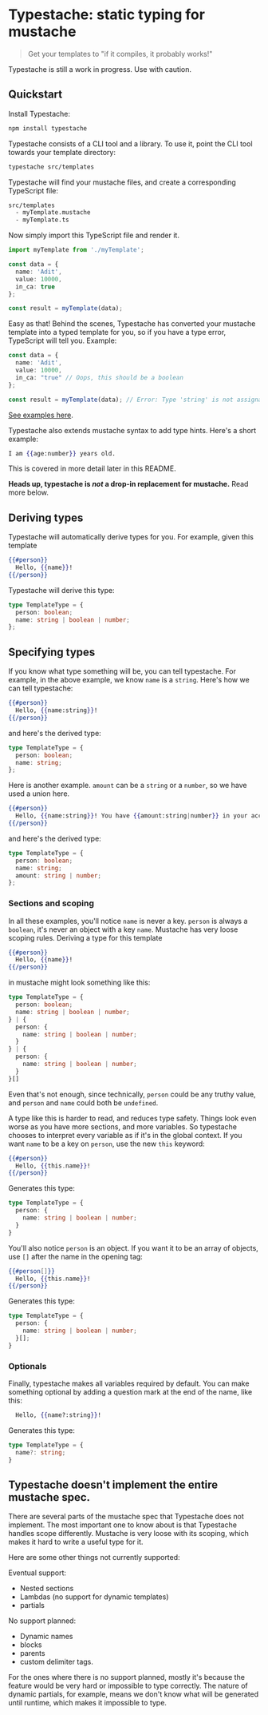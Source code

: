 # Typestache: static typing for mustache

> Get your templates to "if it compiles, it probably works!"

Typestache is still a work in progress. Use with caution.

## Quickstart
Install Typestache:

```bash
npm install typestache
```

Typestache consists of a CLI tool and a library. To use it, point the CLI tool towards your template directory:

```bash
typestache src/templates
```

Typestache will find your mustache files, and create a corresponding TypeScript file:

```bash
src/templates
  - myTemplate.mustache
  - myTemplate.ts
```

Now simply import this TypeScript file and render it.

```typescript
import myTemplate from './myTemplate';

const data = {
  name: 'Adit',
  value: 10000,
  in_ca: true
};

const result = myTemplate(data);
```

Easy as that! Behind the scenes, Typestache has converted your mustache template into a typed template for you, so if you have a type error, TypeScript will tell you. Example:

```typescript
const data = {
  name: 'Adit',
  value: 10000,
  in_ca: "true" // Oops, this should be a boolean
};

const result = myTemplate(data); // Error: Type 'string' is not assignable to type 'boolean'.
```

[See examples here](https://github.com/egonSchiele/typestache/tree/main/examples).

Typestache also extends mustache syntax to add type hints. Here's a short example:

```mustache
I am {{age:number}} years old.
```

This is covered in more detail later in this README.

**Heads up, typestache is *not* a drop-in replacement for mustache.** Read more below.

## Deriving types

Typestache will automatically derive types for you. For example, given this template

```mustache
{{#person}}
  Hello, {{name}}!
{{/person}}
```

Typestache will derive this type:

```typescript
type TemplateType = {
  person: boolean;
  name: string | boolean | number;
};
```

## Specifying types
If you know what type something will be, you can tell typestache. For example, in the above example, we know `name` is a `string`. Here's how we can tell typestache:

```mustache
{{#person}}
  Hello, {{name:string}}!
{{/person}}
```

and here's the derived type:

```typescript
type TemplateType = {
  person: boolean;
  name: string;
};
```

Here is another example. `amount` can be a `string` or a `number`, so we have used a union here.

```mustache
{{#person}}
  Hello, {{name:string}}! You have {{amount:string|number}} in your account.
{{/person}}
```

and here's the derived type:

```typescript
type TemplateType = {
  person: boolean;
  name: string;
  amount: string | number; 
};
```

### Sections and scoping

In all these examples, you'll notice `name` is never a key. `person` is always a `boolean`, it's never an object with a key `name`. Mustache has very loose scoping rules. Deriving a type for this template 

```mustache
{{#person}}
  Hello, {{name}}!
{{/person}}
```

in mustache might look something like this:

```typescript
type TemplateType = {
  person: boolean;
  name: string | boolean | number;
} | {
  person: {
    name: string | boolean | number;
  }
} | {
  person: {
    name: string | boolean | number;
  }
}[]
```

Even that's not enough, since technically, `person` could be any truthy value, and `person` and `name` could both be `undefined`.

A type like this is harder to read, and reduces type safety. Things look even worse as you have more sections, and more variables. So typestache chooses to interpret every variable as if it's in the global context. If you want `name` to be a key on `person`, use the new `this` keyword:

```mustache
{{#person}}
  Hello, {{this.name}}!
{{/person}}
```

Generates this type:

```typescript
type TemplateType = {
  person: {
    name: string | boolean | number;
  }
}
```

You'll also notice `person` is an object. If you want it to be an array of objects, use `[]` after the name in the opening tag:

```mustache
{{#person[]}}
  Hello, {{this.name}}!
{{/person}}
```


Generates this type:

```typescript
type TemplateType = {
  person: {
    name: string | boolean | number;
  }[];
}
```

### Optionals

Finally, typestache makes all variables required by default. You can make something optional by adding a question mark at the end of the name, like this:

```mustache
  Hello, {{name?:string}}!
```

Generates this type:

```typescript
type TemplateType = {
  name?: string;
}
```

## Typestache doesn't implement the entire mustache spec.

There are several parts of the mustache spec that Typestache does not implement. The most important one to know about is that Typestache handles scope differently. Mustache is very loose with its scoping, which makes it hard to write a useful type for it.

Here are some other things not currently supported:

Eventual support:

- Nested sections
- Lambdas (no support for dynamic templates)
- partials

No support planned:

- Dynamic names
- blocks
- parents
- custom delimiter tags.

For the ones where there is no support planned, mostly it's because the feature would be very hard or impossible to type correctly. The nature of dynamic partials, for example, means we don't know what will be generated until runtime, which makes it impossible to type.
